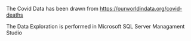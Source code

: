 The Covid Data has been drawn from https://ourworldindata.org/covid-deaths 

The Data Exploration is performed in Microsoft SQL Server Managament Studio
